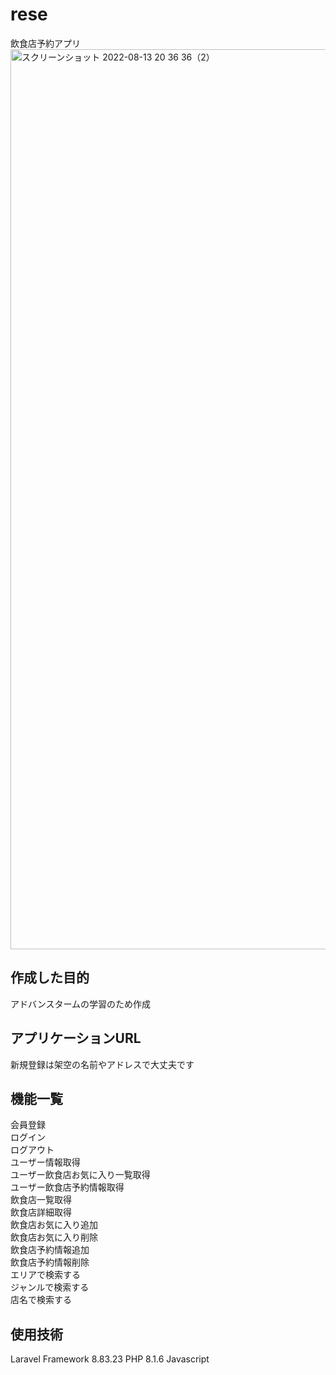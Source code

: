 # rese
飲食店予約アプリ
<img width="1440" alt="スクリーンショット 2022-08-13 20 36 36（2）" src="https://user-images.githubusercontent.com/104364543/184491124-9c12d741-f354-4e0c-8a96-e16d1c7507ed.png">

## 作成した目的
アドバンスタームの学習のため作成

## アプリケーションURL
新規登録は架空の名前やアドレスで大丈夫です

## 機能一覧
会員登録  
ログイン  
ログアウト  
ユーザー情報取得  
ユーザー飲食店お気に入り一覧取得  
ユーザー飲食店予約情報取得  
飲食店一覧取得  
飲食店詳細取得  
飲食店お気に入り追加  
飲食店お気に入り削除  
飲食店予約情報追加  
飲食店予約情報削除  
エリアで検索する  
ジャンルで検索する  
店名で検索する  

## 使用技術
Laravel Framework 8.83.23
PHP 8.1.6 
Javascript
